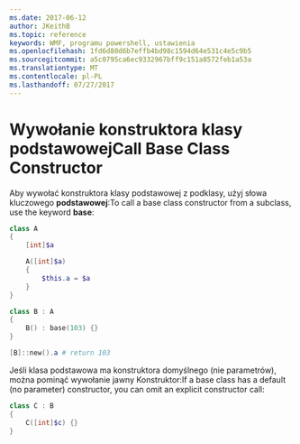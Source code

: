 ```yaml
---
ms.date: 2017-06-12
author: JKeithB
ms.topic: reference
keywords: WMF, programu powershell, ustawienia
ms.openlocfilehash: 1fd6d80d6b7effb4bd98c1594d64e531c4e5c9b5
ms.sourcegitcommit: a5c0795ca6ec9332967bff9c151a8572feb1a53a
ms.translationtype: MT
ms.contentlocale: pl-PL
ms.lasthandoff: 07/27/2017
---
```

# <a name="call-base-class-constructor"></a><span data-ttu-id="fcfe5-102">Wywołanie konstruktora klasy podstawowej</span><span class="sxs-lookup"><span data-stu-id="fcfe5-102">Call Base Class Constructor</span></span>

<span data-ttu-id="fcfe5-103">Aby wywołać konstruktora klasy podstawowej z podklasy, użyj słowa kluczowego **podstawowej**:</span><span class="sxs-lookup"><span data-stu-id="fcfe5-103">To call a base class constructor from a subclass, use the keyword **base**:</span></span>

```powershell
class A 
{
    [int]$a

    A([int]$a)
    {
        $this.a = $a
    }
}

class B : A
{
    B() : base(103) {}
}

[B]::new().a # return 103
```

<span data-ttu-id="fcfe5-104">Jeśli klasa podstawowa ma konstruktora domyślnego (nie parametrów), można pominąć wywołanie jawny Konstruktor:</span><span class="sxs-lookup"><span data-stu-id="fcfe5-104">If a base class has a default (no parameter) constructor, you can omit an explicit constructor call:</span></span>

```powershell
class C : B
{
    C([int]$c) {}
}
```

